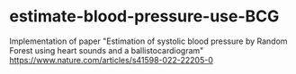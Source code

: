 # estimate-blood-pressure-use-BCG
Implementation of paper  "Estimation of systolic blood pressure by Random Forest using heart sounds and a ballistocardiogram"
https://www.nature.com/articles/s41598-022-22205-0
